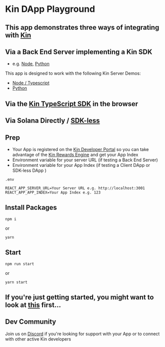 # Kin DApp Playground

## This app demonstrates three ways of integrating with [Kin](https://developer.kin.org/)

## Via a Back End Server implementing a Kin SDK

- e.g. [Node](https://github.com/kinecosystem/kin-node), [Python](https://github.com/kinecosystem/kin-python)

This app is designed to work with the following Kin Server Demos:

- [Node / Typescript](https://github.com/kin-starters/kin-demo-node-sdk)
- [Python](https://github.com/kin-starters/kin-demo-python-sdk)

## Via the [Kin TypeScript SDK](https://github.com/kin-sdk/kin-sdk-web) in the browser

## Via Solana Directly / [SDK-less](https://developer.kin.org/docs/developers/sdk-less)

## Prep

- Your App is registered on the [Kin Developer Portal](https://portal.kin.org/) so you can take advantage of the [Kin Rewards Engine](https://developer.kin.org/docs/essentials/kin-rewards-engine/) and get your App Index
- Environment variable for your server URL (if testing a Back End Server)
- Environment variable for your App Index (if testing a Client DApp or SDK-less DApp )

`.env`

```
REACT_APP_SERVER_URL=Your Server URL e.g. http://localhost:3001
REACT_APP_APP_INDEX=Your App Index e.g. 123
```

## Install Packages

```
npm i
```

or

```
yarn
```

## Start

```
npm run start
```

or

```
yarn start
```

## If you're just getting started, you might want to look at [this](https://developer.kin.org/docs/develoeprs) first...

## Dev Community

Join us on [Discord](https://discord.com/invite/kdRyUNmHDn) if you're looking for support with your App or to connect with other active Kin developers
